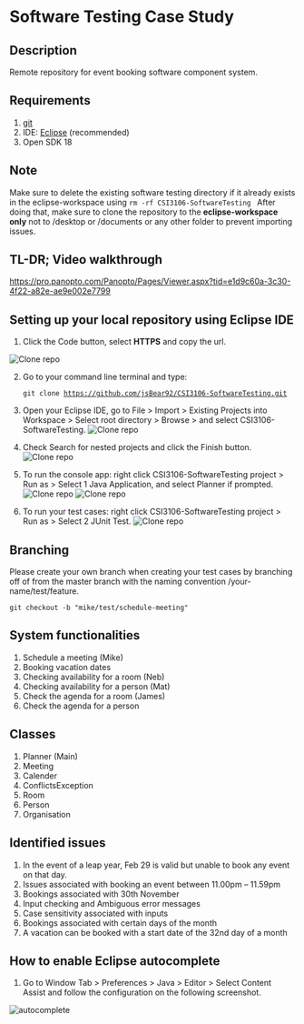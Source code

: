 # Software Testing Case Study

## Description

Remote repository for event booking software component system.

## Requirements

1. [git](https://git-scm.com/downloads)
2. IDE: [Eclipse](https://www.eclipse.org/downloads/) (recommended)
3. Open SDK 18

## Note

Make sure to delete the existing software testing directory if it already exists in the eclipse-workspace using ``rm -rf CSI3106-SoftwareTesting
`` After doing that, make sure to clone the repository to the **eclipse-workspace only** not to /desktop or /documents or any  other folder to prevent importing issues.

## TL-DR; Video walkthrough

https://pro.panopto.com/Panopto/Pages/Viewer.aspx?tid=e1d9c60a-3c30-4f22-a82e-ae9e002e7799


## Setting up your local repository using Eclipse IDE

1. Click the Code button, select **HTTPS** and copy the url.

![Clone repo](./images/clone.png)

2. Go to your command line terminal and type:

   <code>git clone https://github.com/jsBear92/CSI3106-SoftwareTesting.git</code>

3. Open your Eclipse IDE, go to File > Import > Existing Projects into Workspace > Select root directory > Browse > and select CSI3106-SoftwareTesting.
   ![Clone repo](./images/import.png)

4. Check Search for nested projects and click the Finish button.
   ![Clone repo](./images/root-dir.png)
5. To run the console app: right click CSI3106-SoftwareTesting project > Run as > Select 1 Java Application, and select Planner if prompted.
   ![Clone repo](./images/run-as-java-app.png)
   ![Clone repo](./images/select-planner.png)
6. To run your test cases: right click CSI3106-SoftwareTesting project > Run as > Select 2 JUnit Test.
   ![Clone repo](./images/run-as-junit.png)

## Branching

Please create your own branch when creating your test cases by branching off of from the master branch with the naming convention /your-name/test/feature.

<code>git checkout -b "mike/test/schedule-meeting"</code>

## System functionalities

1. Schedule a meeting (Mike)
2. Booking vacation dates
3. Checking availability for a room (Neb)
4. Checking availability for a person (Mat)
5. Check the agenda for a room (James)
6. Check the agenda for a person

## Classes

1. Planner (Main)
2. Meeting
3. Calender
4. ConflictsException
5. Room
6. Person
7. Organisation

## Identified issues

1. In the event of a leap year, Feb 29 is valid but unable to book any event on that day.
2. Issues associated with booking an event between 11.00pm – 11.59pm
3. Bookings associated with 30th November
4. Input checking and Ambiguous error messages
5. Case sensitivity associated with inputs
6. Bookings associated with certain days of the month
7. A vacation can be booked with a start date of the 32nd day of a month  


## How to enable Eclipse autocomplete

1. Go to Window Tab > Preferences > Java > Editor > Select Content Assist and follow the configuration on the following screenshot.

![autocomplete](./images/autocomplete.png)
